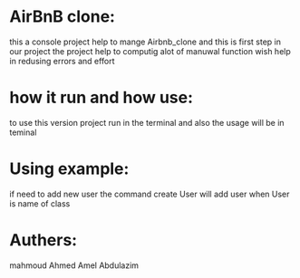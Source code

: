 # AirBnB clone:
this a console project help to mange Airbnb_clone and this is 
first step in our project the project help
to computig alot of manuwal function wish help in redusing errors and effort
# how it run and how use:
to use this version  project run in the 
terminal and also the usage will be in teminal
# Using example:
if need to add new user the command create User 
will add user when User is name of class
# Authers:
mahmoud Ahmed
Amel Abdulazim 


